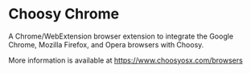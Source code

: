 # Choosy Chrome

A Chrome/WebExtension browser extension to integrate the Google Chrome, Mozilla
Firefox, and Opera browsers with Choosy.

More information is available at <https://www.choosyosx.com/browsers>
